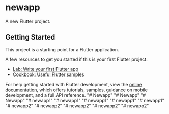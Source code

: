 # newapp

A new Flutter project.

## Getting Started

This project is a starting point for a Flutter application.

A few resources to get you started if this is your first Flutter project:

- [Lab: Write your first Flutter app](https://docs.flutter.dev/get-started/codelab)
- [Cookbook: Useful Flutter samples](https://docs.flutter.dev/cookbook)

For help getting started with Flutter development, view the
[online documentation](https://docs.flutter.dev/), which offers tutorials,
samples, guidance on mobile development, and a full API reference.
"# Newapp" 
"# Newapp" 
"# Newapp" 
"# newapp1" 
"# newapp1" 
"# newapp1" 
"# newapp1" 
"# newapp1" 
"# newapp2" 
"# newapp2" 
"# newapp2" 
"# newapp2" 
"# newapp2" 
